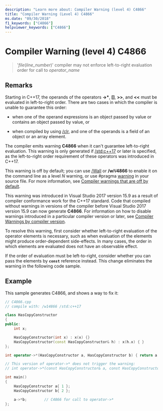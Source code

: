 ```yaml
---
description: "Learn more about: Compiler Warning (level 4) C4866"
title: "Compiler Warning (Level 4) C4866"
ms.date: "09/30/2018"
f1_keywords: ["C4866"]
helpviewer_keywords: ["C4866"]
---
```

# Compiler Warning (level 4) C4866

> '_file_(*line_number*)' compiler may not enforce left-to-right evaluation order for call to _operator_name_

## Remarks

Starting in C++17, the operands of the operators __->\*__, **\[]**, **>>**, and **\<\<** must be evaluated in left-to-right order. There are two cases in which the compiler is unable to guarantee this order:

- when one of the operand expressions is an object passed by value or contains an object passed by value, or

- when compiled by using [/clr](../../build/reference/clr-common-language-runtime-compilation.md), and one of the operands is a field of an object or an array element.

The compiler emits warning **C4866** when it can't guarantee left-to-right evaluation. This warning is only generated if [/std:c++17](../../build/reference/std-specify-language-standard-version.md) or later is specified, as the left-to-right order requirement of these operators was introduced in C++17.

This warning is off by default; you can use [/Wall](../../build/reference/compiler-option-warning-level.md) or __/w__*N*__4866__ to enable it on the command line as a level *N* warning, or use #pragma [warning](../../preprocessor/warning.md) in your source file. For more information, see [Compiler warnings that are off by default](../../preprocessor/compiler-warnings-that-are-off-by-default.md).

This warning was introduced in Visual Studio 2017 version 15.9 as a result of compiler conformance work for the C++17 standard. Code that compiled without warnings in versions of the compiler before Visual Studio 2017 version 15.9 can now generate **C4866**. For information on how to disable warnings introduced in a particular compiler version or later, see [Compiler Warnings by compiler version](compiler-warnings-by-compiler-version.md).

To resolve this warning, first consider whether left-to-right evaluation of the operator elements is necessary, such as when evaluation of the elements might produce order-dependent side-effects. In many cases, the order in which elements are evaluated does not have an observable effect.

If the order of evaluation must be left-to-right, consider whether you can pass the elements by **`const`** reference instead. This change eliminates the warning in the following code sample.

## Example

This sample generates C4866, and shows a way to fix it:

```cpp
// C4866.cpp
// compile with: /w14866 /std:c++17

class HasCopyConstructor
{
public:
    int x;

    HasCopyConstructor(int x) : x(x) {}
    HasCopyConstructor(const HasCopyConstructor& h) : x(h.x) { }
};

int operator->*(HasCopyConstructor a, HasCopyConstructor b) { return a.x + b.x; }

// This version of operator->* does not trigger the warning:
// int operator->*(const HasCopyConstructor& a, const HasCopyConstructor& b) { return a.x + b.x; }

int main()
{
    HasCopyConstructor a{ 1 };
    HasCopyConstructor b{ 2 };

    a->*b;        // C4866 for call to operator->*
};
```
